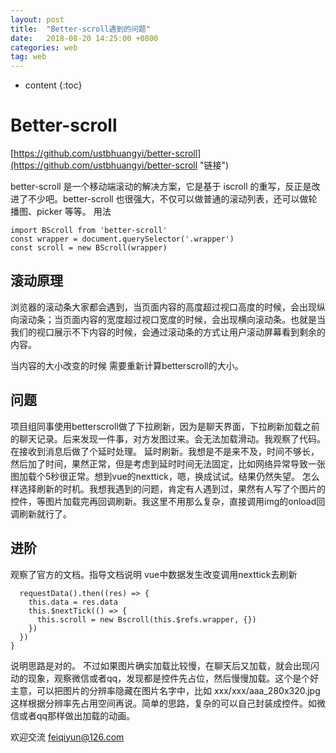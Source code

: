 ```yaml
---
layout: post
title:  "Better-scroll遇到的问题"
date:   2018-08-20 14:25:00 +0800
categories: web
tag: web
---
```

* content
{:toc}








# Better-scroll
[https://github.com/ustbhuangyi/better-scroll](https://github.com/ustbhuangyi/better-scroll "链接")


better-scroll 是一个移动端滚动的解决方案，它是基于 iscroll 的重写，反正是改进了不少吧。better-scroll 也很强大，不仅可以做普通的滚动列表，还可以做轮播图、picker 等等。
用法

	import BScroll from 'better-scroll'
	const wrapper = document.querySelector('.wrapper')
	const scroll = new BScroll(wrapper)



## 滚动原理

浏览器的滚动条大家都会遇到，当页面内容的高度超过视口高度的时候，会出现纵向滚动条；当页面内容的宽度超过视口宽度的时候，会出现横向滚动条。也就是当我们的视口展示不下内容的时候，会通过滚动条的方式让用户滚动屏幕看到剩余的内容。

当内容的大小改变的时候 需要重新计算betterscroll的大小。

## 问题

项目组同事使用betterscroll做了下拉刷新，因为是聊天界面，下拉刷新加载之前的聊天记录。后来发现一件事，对方发图过来。会无法加载滑动。我观察了代码。在接收到消息后做了个延时处理。
延时刷新。我想是不是来不及，时间不够长，然后加了时间，果然正常，但是考虑到延时时间无法固定，比如网络异常导致一张图加载个5秒很正常。想到vue的nexttick，嗯，换成试试。结果仍然失望。
怎么样选择刷新的时机。我想我遇到的问题，肯定有人遇到过，果然有人写了个图片的控件，等图片加载完再回调刷新。我这里不用那么复杂，直接调用img的onload回调刷新就行了。


## 进阶
观察了官方的文档。指导文档说明 vue中数据发生改变调用nexttick去刷新

      requestData().then((res) => {
        this.data = res.data
        this.$nextTick(() => {
          this.scroll = new Bscroll(this.$refs.wrapper, {})
        })
      })
    }

说明思路是对的。
不过如果图片确实加载比较慢，在聊天后又加载，就会出现闪动的现象，观察微信或者qq，发现都是控件先占位，然后慢慢加载。这个是个好主意，可以把图片的分辨率隐藏在图片名字中，比如 xxx/xxx/aaa_280x320.jpg 这样根据分辨率先占用空间再说。简单的思路，复杂的可以自己封装成控件。如微信或者qq那样做出加载的动画。

欢迎交流 feiqiyun@126.com

